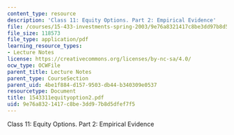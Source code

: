 ```yaml
---
content_type: resource
description: 'Class 11: Equity Options. Part 2: Empirical Evidence'
file: /courses/15-433-investments-spring-2003/9e76a8321417c8be3dd97b8d5dfef7f5_1543311equityoption2.pdf
file_size: 118573
file_type: application/pdf
learning_resource_types:
- Lecture Notes
license: https://creativecommons.org/licenses/by-nc-sa/4.0/
ocw_type: OCWFile
parent_title: Lecture Notes
parent_type: CourseSection
parent_uid: 4be1f884-d157-9503-db44-b340309e0537
resourcetype: Document
title: 1543311equityoption2.pdf
uid: 9e76a832-1417-c8be-3dd9-7b8d5dfef7f5
---
```

Class 11: Equity Options. Part 2: Empirical Evidence